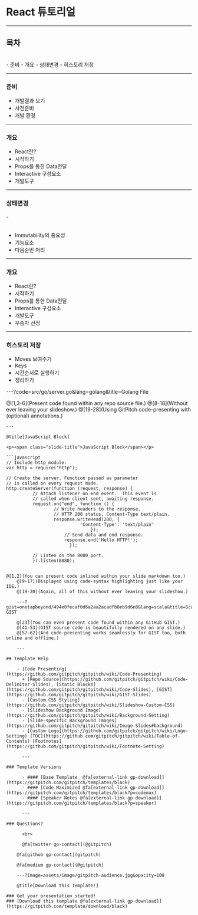 # React 튜토리얼

---

## 목차
<br>
- 준비
- 개요 
- 상태변경 
- 히스토리 저장

---

### 준비 

- 개발결과 보기 
- 사전준비
- 개발 환경

---

### 개요 
- React란?
- 시작하기 
- Props를 통한 Data전달
- Interactive 구성요소
- 개발도구 

---

### 상태변경 
-<br><br>
- Immutability의 중요성
- 기능요소
- 다음순번 처리 

---

### 개요 
- React란?
- 시작하기 
- Props를 통한 Data전달
- Interactive 구성요소
- 개발도구 
-  우승자 선정

---
### 히스토리 저장
- Moves 보여주기
- Keys
- 시간순서로 실행하기 
- 정리하기 


---?code=src/go/server.go&lang=golang&title=Golang File

@[1,3-6](Present code found within any repo source file.)
	@[8-18](Without ever leaving your slideshow.)
	@[19-28](Using GitPitch code-presenting with (optional) annotations.)

	---

	@title[JavaScript Block]

	<p><span class="slide-title">JavaScript Block</span></p>

	```javascript
	// Include http module.
	var http = require("http");

	// Create the server. Function passed as parameter
	// is called on every request made.
	http.createServer(function (request, response) {
			  // Attach listener on end event.  This event is
			  // called when client sent, awaiting response.
			  request.on("end", function () {
				      // Write headers to the response.
				      // HTTP 200 status, Content-Type text/plain.
				      response.writeHead(200, {
						        'Content-Type': 'text/plain'
								    });
					      // Send data and end response.
					      response.end('Hello HTTP!');
						    });

			  // Listen on the 8080 port.
			  }).listen(8080);
```

@[1,2](You can present code inlined within your slide markdown too.)
	@[9-17](Displayed using code-syntax highlighting just like your IDE.)
	@[19-20](Again, all of this without ever leaving your slideshow.)

	---?gist=onetapbeyond/494e0fecaf0d6a2aa2acadfb8eb9d6e8&lang=scala&title=Scala GIST

	@[23](You can even present code found within any GitHub GIST.)
	@[41-53](GIST source code is beautifully rendered on any slide.)
	@[57-62](And code-presenting works seamlessly for GIST too, both online and offline.)

	---

## Template Help

	- [Code Presenting](https://github.com/gitpitch/gitpitch/wiki/Code-Presenting)
	  + [Repo Source](https://github.com/gitpitch/gitpitch/wiki/Code-Delimiter-Slides), [Static Blocks](https://github.com/gitpitch/gitpitch/wiki/Code-Slides), [GIST](https://github.com/gitpitch/gitpitch/wiki/GIST-Slides) 
	  - [Custom CSS Styling](https://github.com/gitpitch/gitpitch/wiki/Slideshow-Custom-CSS)
	  - [Slideshow Background Image](https://github.com/gitpitch/gitpitch/wiki/Background-Setting)
	  - [Slide-specific Background Images](https://github.com/gitpitch/gitpitch/wiki/Image-Slides#background)
	  - [Custom Logo](https://github.com/gitpitch/gitpitch/wiki/Logo-Setting) [TOC](https://github.com/gitpitch/gitpitch/wiki/Table-of-Contents) [Footnotes](https://github.com/gitpitch/gitpitch/wiki/Footnote-Setting)

	  ---

### Template Versions

	  - #### [Base Template  @fa[external-link gp-download]](https://gitpitch.com/gitpitch/templates/black)
	  - #### [Code Maximized @fa[external-link gp-download]](https://gitpitch.com/gitpitch/templates/black?p=codemax)
	  - #### [Speaker Notes @fa[external-link gp-download]](https://gitpitch.com/gitpitch/templates/black?p=speaker)

	  ---

### Questions?

	  <br>

	  @fa[twitter gp-contact](@gitpitch)

	@fa[github gp-contact](gitpitch)

	@fa[medium gp-contact](@gitpitch)

	---?image=assets/image/gitpitch-audience.jpg&opacity=100

	@title[Download this Template!]

### Get your presentation started!
### [Download this template @fa[external-link gp-download]](https://gitpitch.com/template/download/black)


